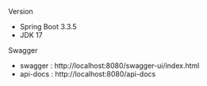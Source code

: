 Version
- Spring Boot 3.3.5
- JDK 17

 


Swagger
- swagger : http://localhost:8080/swagger-ui/index.html
- api-docs : http://localhost:8080/api-docs


